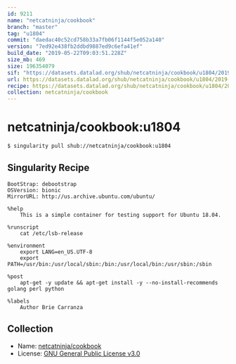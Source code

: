 ```yaml
---
id: 9211
name: "netcatninja/cookbook"
branch: "master"
tag: "u1804"
commit: "daedac40c52cd758b33a7fb06f1144f5e052a140"
version: "7ed92e438fb2ddbd9887ed9c6efa41ef"
build_date: "2019-05-22T09:03:51.228Z"
size_mb: 469
size: 196354079
sif: "https://datasets.datalad.org/shub/netcatninja/cookbook/u1804/2019-05-22-daedac40-7ed92e43/7ed92e438fb2ddbd9887ed9c6efa41ef.simg"
url: https://datasets.datalad.org/shub/netcatninja/cookbook/u1804/2019-05-22-daedac40-7ed92e43/
recipe: https://datasets.datalad.org/shub/netcatninja/cookbook/u1804/2019-05-22-daedac40-7ed92e43/Singularity
collection: netcatninja/cookbook
---
```


# netcatninja/cookbook:u1804

```bash
$ singularity pull shub://netcatninja/cookbook:u1804
```

## Singularity Recipe

```singularity
BootStrap: debootstrap
OSVersion: bionic
MirrorURL: http://us.archive.ubuntu.com/ubuntu/

%help
    This is a simple container for testing support for Ubuntu 18.04.

%runscript
    cat /etc/lsb-release 
    
%environment
    export LANG=en_US.UTF-8
    export PATH=/usr/bin:/usr/local/sbin:/bin:/usr/local/bin:/usr/sbin:/sbin

%post
    apt-get -y update && apt-get install -y --no-install-recommends golang perl python

%labels
    Author Brie Carranza
```

## Collection

 - Name: [netcatninja/cookbook](https://github.com/netcatninja/cookbook)
 - License: [GNU General Public License v3.0](https://api.github.com/licenses/gpl-3.0)

